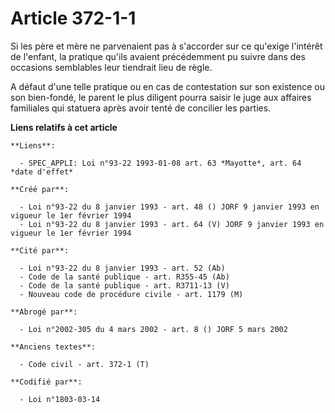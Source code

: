 # Article 372-1-1

Si les père et mère ne parvenaient pas à s'accorder sur ce qu'exige l'intérêt de l'enfant, la pratique qu'ils avaient
précédemment pu suivre dans des occasions semblables leur tiendrait lieu de règle.

A défaut d'une telle pratique ou en cas de contestation sur son existence ou son bien-fondé, le parent le plus diligent
pourra saisir le juge aux affaires familiales qui statuera après avoir tenté de concilier les parties.

**Liens relatifs à cet article**

	**Liens**:

	  - SPEC_APPLI: Loi n°93-22 1993-01-08 art. 63 *Mayotte*, art. 64 *date d'effet*

	**Créé par**:

	  - Loi n°93-22 du 8 janvier 1993 - art. 48 () JORF 9 janvier 1993 en vigueur le 1er février 1994
	  - Loi n°93-22 du 8 janvier 1993 - art. 64 (V) JORF 9 janvier 1993 en vigueur le 1er février 1994

	**Cité par**:

	  - Loi n°93-22 du 8 janvier 1993 - art. 52 (Ab)
	  - Code de la santé publique - art. R355-45 (Ab)
	  - Code de la santé publique - art. R3711-13 (V)
	  - Nouveau code de procédure civile - art. 1179 (M)

	**Abrogé par**:

	  - Loi n°2002-305 du 4 mars 2002 - art. 8 () JORF 5 mars 2002

	**Anciens textes**:

	  - Code civil - art. 372-1 (T)

	**Codifié par**:

	  - Loi n°1803-03-14
